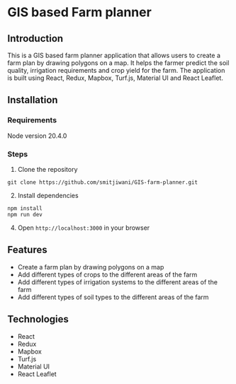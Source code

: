 # GIS based Farm planner

## Introduction

This is a GIS based farm planner application that allows users to create a farm plan by drawing polygons on a map. It helps the farmer predict the soil quality, irrigation requirements and crop yield for the farm. The application is built using React, Redux, Mapbox, Turf.js, Material UI and React Leaflet.
## Installation

### Requirements

Node version 20.4.0

### Steps

1. Clone the repository

```
git clone https://github.com/smitjiwani/GIS-farm-planner.git
```

2. Install dependencies

```
npm install
npm run dev
```

4. Open `http://localhost:3000` in your browser

## Features

- Create a farm plan by drawing polygons on a map
- Add different types of crops to the different areas of the farm
- Add different types of irrigation systems to the different areas of the farm
- Add different types of soil types to the different areas of the farm

## Technologies

- React
- Redux
- Mapbox
- Turf.js
- Material UI
- React Leaflet



